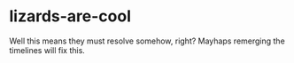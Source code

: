 # lizards-are-cool
Well this means they must resolve somehow, right? Mayhaps remerging the timelines will fix this. 
